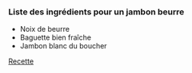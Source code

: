 ### Liste des ingrédients pour un jambon beurre

- Noix de beurre
- Baguette bien fraîche
- Jambon blanc du boucher

[Recette](https://www.marmiton.org/recettes/recette_le-vrai-jambon-beurre_345319.aspx)